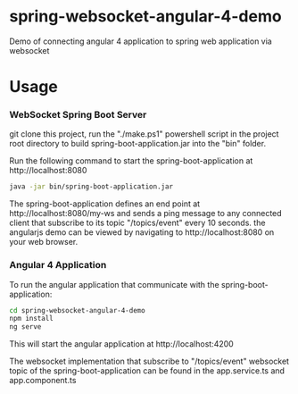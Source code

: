# spring-websocket-angular-4-demo

Demo of connecting angular 4 application to spring web application via websocket

# Usage

### WebSocket Spring Boot Server

git clone this project, run the "./make.ps1" powershell script in the project root directory to build spring-boot-application.jar
into the "bin" folder.

Run the following command to start the spring-boot-application at http://localhost:8080

```bash
java -jar bin/spring-boot-application.jar
```

The spring-boot-application defines an end point at http://localhost:8080/my-ws and sends a ping message to any connected client that subscribe to its topic "/topics/event" every 10 seconds. the angularjs demo can be viewed by navigating to http://localhost:8080 on your web browser.

### Angular 4 Application

To run the angular application that communicate with the spring-boot-application:


```bash 
cd spring-websocket-angular-4-demo
npm install
ng serve
```

This will start the angular application at http://localhost:4200 

The websocket implementation that subscribe to "/topics/event" websocket topic of the spring-boot-application can be found in the app.service.ts and app.component.ts



